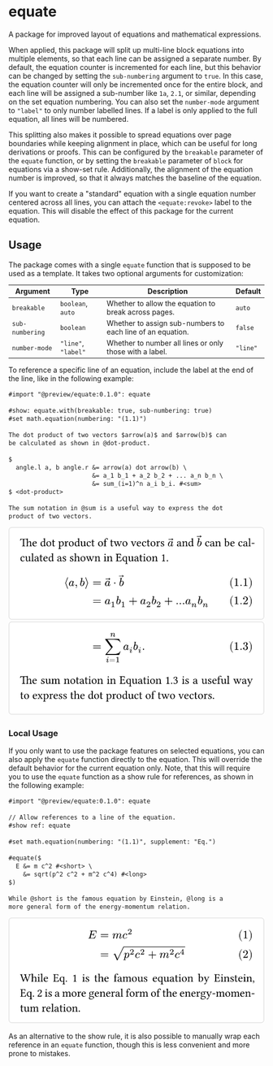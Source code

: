 # equate
A package for improved layout of equations and mathematical expressions.

When applied, this package will split up multi-line block equations into multiple elements, so that each line can be assigned a separate number. By default, the equation counter is incremented for each line, but this behavior can be changed by setting the `sub-numbering` argument to `true`. In this case, the equation counter will only be incremented once for the entire block, and each line will be assigned a sub-number like `1a`, `2.1`, or similar, depending on the set equation numbering. You can also set the `number-mode` argument to `"label"` to only number labelled lines. If a label is only applied to the full equation, all lines will be numbered.

This splitting also makes it possible to spread equations over page boundaries while keeping alignment in place, which can be useful for long derivations or proofs. This can be configured by the `breakable` parameter of the `equate` function, or by setting the `breakable` parameter of `block` for equations via a show-set rule. Additionally, the alignment of the equation number is improved, so that it always matches the baseline of the equation.

If you want to create a "standard" equation with a single equation number centered across all lines, you can attach the `<equate:revoke>` label to the equation. This will disable the effect of this package for the current equation.

## Usage
The package comes with a single `equate` function that is supposed to be used as a template. It takes two optional arguments for customization:

| Argument        | Type                | Description                                                | Default  |
| --------------- | ------------------- | ---------------------------------------------------------- | -------- |
| `breakable`     | `boolean`, `auto`   | Whether to allow the equation to break across pages.       | `auto`   |
| `sub-numbering` | `boolean`           | Whether to assign sub-numbers to each line of an equation. | `false`  |
| `number-mode`   | `"line"`, `"label"` | Whether to number all lines or only those with a label.    | `"line"` |

To reference a specific line of an equation, include the label at the end of the line, like in the following example:

```typ
#import "@preview/equate:0.1.0": equate

#show: equate.with(breakable: true, sub-numbering: true)
#set math.equation(numbering: "(1.1)")

The dot product of two vectors $arrow(a)$ and $arrow(b)$ can
be calculated as shown in @dot-product.

$
  angle.l a, b angle.r &= arrow(a) dot arrow(b) \
                       &= a_1 b_1 + a_2 b_2 + ... a_n b_n \
                       &= sum_(i=1)^n a_i b_i. #<sum>
$ <dot-product>

The sum notation in @sum is a useful way to express the dot
product of two vectors.
```

![Result of example code (page 1).](assets/example-1.svg)  
![Result of example code (page 2).](assets/example-2.svg)

### Local Usage
If you only want to use the package features on selected equations, you can also apply the `equate` function directly to the equation. This will override the default behavior for the current equation only. Note, that this will require you to use the `equate` function as a show rule for references, as shown in the following example:

```typ
#import "@preview/equate:0.1.0": equate

// Allow references to a line of the equation.
#show ref: equate

#set math.equation(numbering: "(1.1)", supplement: "Eq.")

#equate($
  E &= m c^2 #<short> \
    &= sqrt(p^2 c^2 + m^2 c^4) #<long>
$)

While @short is the famous equation by Einstein, @long is a
more general form of the energy-momentum relation.
```

![Result of example code.](assets/example-local.svg)

As an alternative to the show rule, it is also possible to manually wrap each reference in an `equate` function, though this is less convenient and more prone to mistakes.
